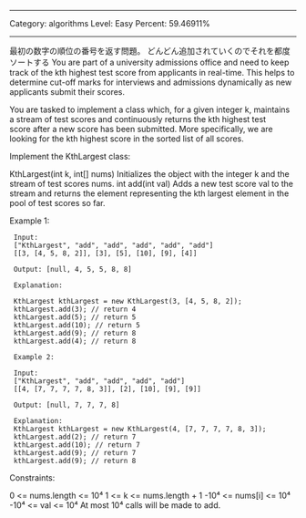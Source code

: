 
 ---

Category: algorithms
Level: Easy
Percent: 59.46911%

---

最初の数字の順位の番号を返す問題。
どんどん追加されていくのでそれを都度ソートする
 You are part of a university admissions office and need to keep track of the kth highest test score from applicants in real-time. This helps to determine cut-off marks for interviews and admissions dynamically as new applicants submit their scores.

 You are tasked to implement a class which, for a given integer k, maintains a stream of test scores and continuously returns the kth highest test score after a new score has been submitted. More specifically, we are looking for the kth highest score in the sorted list of all scores.

 Implement the KthLargest class:

  KthLargest(int k, int[] nums) Initializes the object with the integer k and the stream of test scores nums.
  int add(int val) Adds a new test score val to the stream and returns the element representing the kth largest element in the pool of test scores so far.

 Example 1:

```
 Input:
 ["KthLargest", "add", "add", "add", "add", "add"]
 [[3, [4, 5, 8, 2]], [3], [5], [10], [9], [4]]

 Output: [null, 4, 5, 5, 8, 8]

 Explanation:

 KthLargest kthLargest = new KthLargest(3, [4, 5, 8, 2]);
 kthLargest.add(3); // return 4
 kthLargest.add(5); // return 5
 kthLargest.add(10); // return 5
 kthLargest.add(9); // return 8
 kthLargest.add(4); // return 8

 Example 2:

 Input:
 ["KthLargest", "add", "add", "add", "add"]
 [[4, [7, 7, 7, 7, 8, 3]], [2], [10], [9], [9]]

 Output: [null, 7, 7, 7, 8]

 Explanation:
 KthLargest kthLargest = new KthLargest(4, [7, 7, 7, 7, 8, 3]);
 kthLargest.add(2); // return 7
 kthLargest.add(10); // return 7
 kthLargest.add(9); // return 7
 kthLargest.add(9); // return 8
```

 Constraints:

  0 <= nums.length <= 10⁴
  1 <= k <= nums.length + 1
  -10⁴ <= nums[i] <= 10⁴
  -10⁴ <= val <= 10⁴
  At most 10⁴ calls will be made to add.
